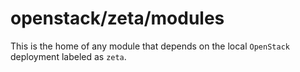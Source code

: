 # openstack/zeta/modules

This is the home of any module that depends on the local `OpenStack` deployment
labeled as `zeta`.
